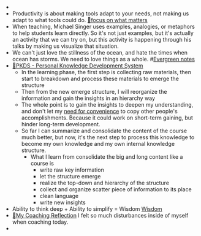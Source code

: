 - 
- Productivity is about making tools adapt to your needs, not making us adapt to what tools could do. [🌱focus on what matters](<🌱focus on what matters.md>)
- When teaching, Michael Singer uses examples, analogies, or metaphors to help students learn directly. So it's not just examples, but it's actually an activity that we can try on, but this activity is happening through his talks by making us visualize that situation.
- We can't just love the stillness of the ocean, and hate the times when ocean has storms. We need to love things as a whole. #[Evergreen notes](<Evergreen notes.md>)
- [🌱PKDS - Personal Knowledge Development System](<🌱PKDS - Personal Knowledge Development System.md>)
    -  In the learning phase, the first step is collecting raw materials, then start to breakdown and process these materials to emerge the structure
    - Then from the new emerge structure, I will reorganize the information and gain the insights in an hierarchy way
    - The whole point is to gain the insights to deepen my understanding, and don't let my [need for convenience](<need for convenience.md>) to copy other people's accomplishments. Because it could work on short-term gaining, but hinder long-term development.
    - So far I can summarize and consolidate the content of the course much better, but now, it's the next step to process this knowledge to become my own knowledge and my own internal knowledge structure.
        - What I learn from consolidate the big and long content like a course is 
            - write raw key information
            - let the structure emerge
            - realize the top-down and hierarchy of the structure
            - collect and organize scatter piece of information to its place
            -  clean language
            - write new insights
- Ability to think deep + Ability to simplify = Wisdom [Wisdom](<Wisdom.md>)
- [🌱My Coaching Reflection](<🌱My Coaching Reflection.md>) I felt so much disturbances inside of myself when coaching today.
- 
